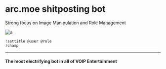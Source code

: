 # arc.moe shitposting bot
Strong focus on Image Manipulation and Role Management

![a](https://i.imgur.com/X6rt4OE.png)

```shell
!settitle @user @role
!champ
```

---

#### The most electrifying bot in all of VOIP Entertainment
